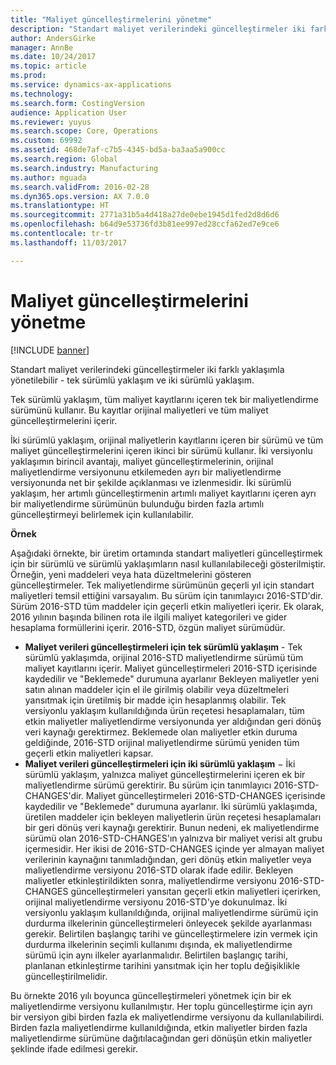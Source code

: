 ```yaml
---
title: "Maliyet güncelleştirmelerini yönetme"
description: "Standart maliyet verilerindeki güncelleştirmeler iki farklı yaklaşımla yönetilebilir - tek sürümlü yaklaşım ve iki sürümlü yaklaşım."
author: AndersGirke
manager: AnnBe
ms.date: 10/24/2017
ms.topic: article
ms.prod: 
ms.service: dynamics-ax-applications
ms.technology: 
ms.search.form: CostingVersion
audience: Application User
ms.reviewer: yuyus
ms.search.scope: Core, Operations
ms.custom: 69992
ms.assetid: 468de7af-c7b5-4345-bd5a-ba3aa5a900cc
ms.search.region: Global
ms.search.industry: Manufacturing
ms.author: mguada
ms.search.validFrom: 2016-02-28
ms.dyn365.ops.version: AX 7.0.0
ms.translationtype: HT
ms.sourcegitcommit: 2771a31b5a4d418a27de0ebe1945d1fed2d8d6d6
ms.openlocfilehash: b64d9e53736fd3b81ee997ed28ccfa62ed7e9ce6
ms.contentlocale: tr-tr
ms.lasthandoff: 11/03/2017

---
```


# <a name="manage-standard-cost-updates"></a>Maliyet güncelleştirmelerini yönetme

[!INCLUDE [banner](../includes/banner.md)]

Standart maliyet verilerindeki güncelleştirmeler iki farklı yaklaşımla yönetilebilir - tek sürümlü yaklaşım ve iki sürümlü yaklaşım. 

Tek sürümlü yaklaşım, tüm maliyet kayıtlarını içeren tek bir maliyetlendirme sürümünü kullanır. Bu kayıtlar orijinal maliyetleri ve tüm maliyet güncelleştirmelerini içerir.

İki sürümlü yaklaşım, orijinal maliyetlerin kayıtlarını içeren bir sürümü ve tüm maliyet güncelleştirmelerini içeren ikinci bir sürümü kullanır. İki versiyonlu yaklaşımın birincil avantajı, maliyet güncelleştirmelerinin, orijinal maliyetlendirme versiyonunu etkilemeden ayrı bir maliyetlendirme versiyonunda net bir şekilde açıklanması ve izlenmesidir. İki sürümlü yaklaşım, her artımlı güncelleştirmenin artımlı maliyet kayıtlarını içeren ayrı bir maliyetlendirme sürümünün bulunduğu birden fazla artımlı güncelleştirmeyi belirlemek için kullanılabilir. 

**Örnek** 

Aşağıdaki örnekte, bir üretim ortamında standart maliyetleri güncelleştirmek için bir sürümlü ve sürümlü yaklaşımların nasıl kullanılabileceği gösterilmiştir. Örneğin, yeni maddeleri veya hata düzeltmelerini gösteren güncelleştirmeler. Tek maliyetlendirme sürümünün geçerli yıl için standart maliyetleri temsil ettiğini varsayalım. Bu sürüm için tanımlayıcı 2016-STD'dir. Sürüm 2016-STD tüm maddeler için geçerli etkin maliyetleri içerir. Ek olarak, 2016 yılının başında bilinen rota ile ilgili maliyet kategorileri ve gider hesaplama formüllerini içerir. 2016-STD, özgün maliyet sürümüdür.

-   **Maliyet verileri güncelleştirmeleri için tek sürümlü yaklaşım** - Tek sürümlü yaklaşımda, orijinal 2016-STD maliyetlendirme sürümü tüm maliyet kayıtlarını içerir. Maliyet güncelleştirmeleri 2016-STD içerisinde kaydedilir ve "Beklemede" durumuna ayarlanır Bekleyen maliyetler yeni satın alınan maddeler için el ile girilmiş olabilir veya düzeltmeleri yansıtmak için üretilmiş bir madde için hesaplanmış olabilir. Tek versiyonlu yaklaşım kullanıldığında ürün reçetesi hesaplamaları, tüm etkin maliyetler maliyetlendirme versiyonunda yer aldığından geri dönüş veri kaynağı gerektirmez. Beklemede olan maliyetler etkin duruma geldiğinde, 2016-STD orijinal maliyetlendirme sürümü yeniden tüm geçerli etkin maliyetleri kapsar.
-   **Maliyet verileri güncelleştirmeleri için iki sürümlü yaklaşım** − İki sürümlü yaklaşım, yalnızca maliyet güncelleştirmelerini içeren ek bir maliyetlendirme sürümü gerektirir. Bu sürüm için tanımlayıcı 2016-STD-CHANGES'dir. Maliyet güncelleştirmeleri 2016-STD-CHANGES içerisinde kaydedilir ve "Beklemede" durumuna ayarlanır. İki sürümlü yaklaşımda, üretilen maddeler için bekleyen maliyetlerin ürün reçetesi hesaplamaları bir geri dönüş veri kaynağı gerektirir. Bunun nedeni, ek maliyetlendirme sürümü olan 2016-STD-CHANGES'ın yalnızva bir maliyet verisi alt grubu içermesidir. Her ikisi de 2016-STD-CHANGES içinde yer almayan maliyet verilerinin kaynağını tanımladığından, geri dönüş etkin maliyetler veya maliyetlendirme versiyonu 2016-STD olarak ifade edilir. Bekleyen maliyetler etkinleştirildikten sonra, maliyetlendirme versiyonu 2016-STD-CHANGES güncelleştirmeleri yansıtan geçerli etkin maliyetleri içerirken, orijinal maliyetlendirme versiyonu 2016-STD'ye dokunulmaz. İki versiyonlu yaklaşım kullanıldığında, orijinal maliyetlendirme sürümü için durdurma ilkelerinin güncelleştirmeleri önleyecek şekilde ayarlanması gerekir. Belirtilen başlangıç tarihi ve güncelleştirmelere izin vermek için durdurma ilkelerinin seçimli kullanımı dışında, ek maliyetlendirme sürümü için aynı ilkeler ayarlanmalıdır. Belirtilen başlangıç tarihi, planlanan etkinleştirme tarihini yansıtmak için her toplu değişiklikle güncelleştirilmelidir.

Bu örnekte 2016 yılı boyunca güncelleştirmeleri yönetmek için bir ek maliyetlendirme versiyonu kullanılmıştır. Her toplu güncelleştirme için ayrı bir versiyon gibi birden fazla ek maliyetlendirme versiyonu da kullanılabilirdi. Birden fazla maliyetlendirme kullanıldığında, etkin maliyetler birden fazla maliyetlendirme sürümüne dağıtılacağından geri dönüşün etkin maliyetler şeklinde ifade edilmesi gerekir.







